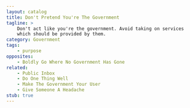 ```yaml
---
layout: catalog
title: Don't Pretend You're The Government
tagline: >
    Don't act like you're the government. Avoid taking on services
    which should be provided by them. 
category: Government
tags:
    - purpose
opposites:
    - Boldly Go Where No Government Has Gone
related: 
    - Public Inbox
    - Do One Thing Well
    - Make The Government Your User
    - Give Someone A Headache
stub: true
---
```





